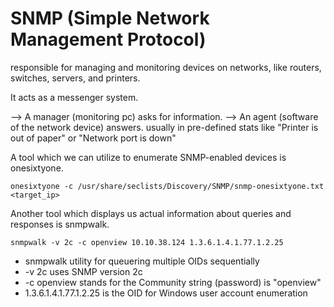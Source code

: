 # SNMP (Simple Network Management Protocol)

responsible for managing and monitoring devices on networks, like routers, switches, servers, and printers.

It acts as a messenger system.

--> A manager (monitoring pc) asks for information. 
--> An agent (software of the network device) answers. 
usually in pre-defined stats like "Printer is out of paper" or "Network port is down"

A tool which we can utilize to enumerate SNMP-enabled devices is onesixtyone.

```
onesixtyone -c /usr/share/seclists/Discovery/SNMP/snmp-onesixtyone.txt <target_ip>
```

Another tool which displays us actual information about queries and responses is snmpwalk.

```
snmpwalk -v 2c -c openview 10.10.38.124 1.3.6.1.4.1.77.1.2.25
```

- snmpwalk utility for queuering multiple OIDs sequentially 
- -v 2c uses SNMP version 2c 
- -c openview stands for the Community string (password) is "openview"
- 1.3.6.1.4.1.77.1.2.25 is the OID for Windows user account enumeration
